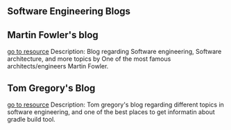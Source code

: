 ## Software Engineering Blogs

## Martin Fowler's blog
[go to resource](https://martinfowler.com/)
	Description: Blog regarding Software engineering, Software architecture, and more topics by One of the most famous architects/engineers Martin Fowler.

## Tom Gregory's Blog
[go to resource](https://tomgregory.com/)
	Description: Tom gregory's blog regarding different topics in software engineering, and one of the best places to get informatin about gradle build tool.
